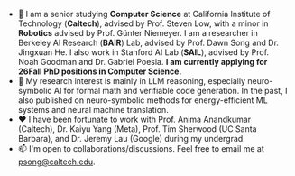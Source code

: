- 👋 I am a senior studying <b>Computer Science</b> at California Institute of Technology (<b>Caltech</b>), advised by Prof. <a style="text-decoration: none" target="_blank" href="https://netlab.caltech.edu/">Steven Low</a>, with a minor in <b>Robotics</b> advised by Prof. <a style="text-decoration: none" target="_blank" href="https://scholar.google.com/citations?user=-YP8MJ0AAAAJ&hl=en">Günter Niemeyer</a>. I am a researcher in Berkeley AI Research (<b>BAIR</b>) Lab, advised by Prof. <a style="text-decoration: none" target="_blank" href="https://dawnsong.io/">Dawn Song</a> and Dr. <a style="text-decoration: none" target="_blank" href="https://jxhe.info/">Jingxuan He</a>. I also work in Stanford AI Lab (<b>SAIL</b>), advised by Prof. <a style="text-decoration: none" target="_blank" href="https://cocolab.stanford.edu/ndg.html">Noah Goodman</a> and Dr. <a style="text-decoration: none" target="_blank" href="https://gpoesia.com/">Gabriel Poesia</a>. <strong>I am currently applying for 26Fall PhD positions in Computer Science.</strong>
- 🔎 My research interest is mainly in LLM reasoning, especially neuro-symbolic AI for formal math and verifiable code generation. In the past, I also published on neuro-symbolic methods for energy-efficient ML systems and neural machine translation.
- ❤️ I have been fortunate to work with Prof. <a style="text-decoration: none" target="_blank" href="http://tensorlab.cms.caltech.edu/users/anima/">Anima Anandkumar</a> (Caltech), Dr. <a style="text-decoration: none" target="_blank" href="https://yangky11.github.io/">Kaiyu Yang</a> (Meta), Prof. <a style="text-decoration: none" target="_blank" href="https://www.arch.cs.ucsb.edu/prof-sherwood">Tim Sherwood</a> (UC Santa Barbara), and Dr. <a style="text-decoration: none" target="_blank" href="https://dl.acm.org/profile/81100206077">Jeremy Lau</a> (Google) during my undergrad.
- 📫 I'm open to collaborations/discussions. Feel free to email me at psong@caltech.edu.
<!---
Peiyang-Song/Peiyang-Song is a ✨ special ✨ repository because its `README.md` (this file) appears on your GitHub profile.
You can click the Preview link to take a look at your changes.
--->
